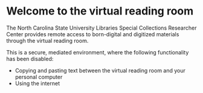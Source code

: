 # Welcome to the virtual reading room

The North Carolina State University Libraries Special Collections Researcher Center provides remote access to born-digital and digitized materials through the virtual reading room. 

This is a secure, mediated environment, where the following functionality has been disabled:

- Copying and pasting text between the virtual reading room and your personal computer
- Using the internet